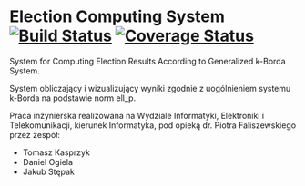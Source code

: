 # Election Computing System [![Build Status](https://travis-ci.org/jakubste/election-computing-system.svg?branch=migrate-election-generation)](https://travis-ci.org/jakubste/election-computing-system) [![Coverage Status](https://coveralls.io/repos/github/jakubste/election-computing-system/badge.svg?branch=migrate-election-generation)](https://coveralls.io/github/jakubste/election-computing-system?branch=migrate-election-generation)

System for Computing Election Results According to Generalized k-Borda System.

System obliczający i wizualizujący wyniki zgodnie z uogólnieniem systemu k-Borda na podstawie norm ell_p.

Praca inżynierska realizowana na Wydziale Informatyki, Elektroniki i Telekomunikacji, kierunek Informatyka, pod opieką dr. Piotra Faliszewskiego przez zespół:

 - Tomasz Kasprzyk
 - Daniel Ogiela
 - Jakub Stępak


